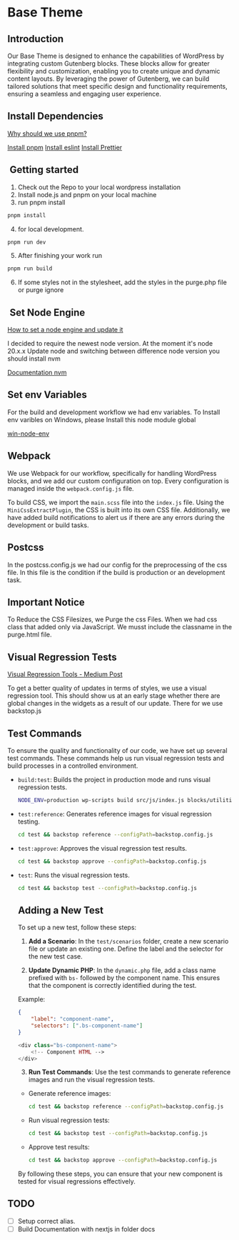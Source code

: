 # Base Theme

## Introduction

Our Base Theme is designed to enhance the capabilities of WordPress by integrating custom Gutenberg blocks. These blocks allow for greater flexibility and customization, enabling you to create unique and dynamic content layouts. By leveraging the power of Gutenberg, we can build tailored solutions that meet specific design and functionality requirements, ensuring a seamless and engaging user experience.

## Install Dependencies

[Why should we use pnpm?](https://medium.com/pnpm/why-should-we-use-pnpm-75ca4bfe7d93)

[Install pnpm](https://pnpm.io/installation)
[Install eslint](https://marketplace.visualstudio.com/items?itemName=dbaeumer.vscode-eslint)
[Install Prettier](https://marketplace.visualstudio.com/items?itemName=esbenp.prettier-vscode)

##  Getting started

1. Check out the Repo to your local wordpress installation
2. Install node.js and pnpm on your local machine
3. run pnpm install

```bash
pnpm install
```

4. for local development.

```bash
pnpm run dev
```

5. After finishing your work run

```bash
pnpm run build
```

6. If some styles not in the stylesheet, add the styles in the purge.php file or purge ignore

##  Set Node Engine

[How to set a node engine and update it](https://stackoverflow.com/questions/29349684/how-can-i-specify-the-required-node-js-version-in-package-json)

I decided to require the newest node version. At the moment it's node 20.x.x
Update node and switching between difference node version you should install nvm

[Documentation nvm](https://github.com/nvm-sh/nvm)

## Set env Variables

For the build and development workflow we had env variables.
To Install env varibles on Windows, please Install this node module global

[win-node-env](https://www.npmjs.com/package/win-node-env)

## Webpack

We use Webpack for our workflow, specifically for handling WordPress blocks, and we add our custom configuration on top. Every configuration is managed inside the `webpack.config.js` file.

To build CSS, we import the `main.scss` file into the `index.js` file. Using the `MiniCssExtractPlugin`, the CSS is built into its own CSS file. Additionally, we have added build notifications to alert us if there are any errors during the development or build tasks.

## Postcss

In the postcss.config.js we had our config for the preprocessing of the css file.
In this file is the condition if the build is production or an development task.

## Important Notice

To Reduce the CSS Filesizes, we Purge the css Files.
When we had css class that added only via JavaScript.
We musst include the classname in the purge.html file.

## Visual Regression Tests

[Visual Regression Tools - Medium Post](https://medium.com/loftbr/visual-regression-testing-eb74050f3366)

To get a better quality of updates in terms of styles, we use a visual regression tool. This should show us at an early stage whether there are global changes in the widgets as a result of our update.
There for we use backstop.js

## Test Commands

To ensure the quality and functionality of our code, we have set up several test commands. These commands help us run visual regression tests and build processes in a controlled environment.

-   `build:test`: Builds the project in production mode and runs visual regression tests.
    ```bash
    NODE_ENV=production wp-scripts build src/js/index.js blocks/utilities/**/*.jsx blocks/components/**/*.jsx && cd test && backstop test --configPath=backstop.config.js
    ```
-   `test:reference`: Generates reference images for visual regression testing.
    ```bash
    cd test && backstop reference --configPath=backstop.config.js
    ```
-   `test:approve`: Approves the visual regression test results.
    ```bash
    cd test && backstop approve --configPath=backstop.config.js
    ```
-   `test`: Runs the visual regression tests.

    ```bash
    cd test && backstop test --configPath=backstop.config.js
    ```

    ## Adding a New Test

    To set up a new test, follow these steps:

    1. **Add a Scenario**: In the `test/scenarios` folder, create a new scenario file or update an existing one. Define the label and the selector for the new test case.

    2. **Update Dynamic PHP**: In the `dynamic.php` file, add a class name prefixed with `bs-` followed by the component name. This ensures that the component is correctly identified during the test.

    Example:

    ```json
    {
        "label": "component-name",
        "selectors": [".bs-component-name"]
    }
    ```

    ```php
    <div class="bs-component-name">
        <!-- Component HTML -->
    </div>
    ```

    3. **Run Test Commands**: Use the test commands to generate reference images and run the visual regression tests.

    -   Generate reference images:

        ```bash
        cd test && backstop reference --configPath=backstop.config.js
        ```

    -   Run visual regression tests:

        ```bash
        cd test && backstop test --configPath=backstop.config.js
        ```

    -   Approve test results:
        ```bash
        cd test && backstop approve --configPath=backstop.config.js
        ```

    By following these steps, you can ensure that your new component is tested for visual regressions effectively.

## TODO

-   [ ] Setup correct alias.
-   [ ] Build Documentation with nextjs in folder docs
